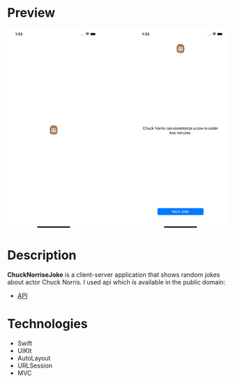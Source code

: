 # Preview
![Alt Text](https://github.com/skreep1/ChuckNorriseJoke/blob/main/preview.png)

# Description
<b>ChuckNorriseJoke</b> is a client-server application that shows random jokes about actor Chuck Norris. 
I used api which is available in the public domain:
- [API](https://api.chucknorris.io "API")


# Technologies
- Swift
- UIKIt
- AutoLayout
- URLSession
- MVC
